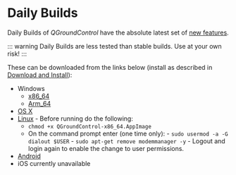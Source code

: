 # Daily Builds

Daily Builds of _QGroundControl_ have the absolute latest set of [new features](../releases/daily_build_new_features.md).

::: warning
Daily Builds are less tested than stable builds.
Use at your own risk!
:::

These can be downloaded from the links below (install as described in [Download and Install](../getting_started/download_and_install.md)):

- Windows
	- [x86_64](https://d176tv9ibo4jno.cloudfront.net/builds/master/QGroundControl-installer-AMD64.exe)
	- [Arm_64](https://d176tv9ibo4jno.cloudfront.net/builds/master/QGroundControl-installer-ARM64.exe)
- [OS X](https://d176tv9ibo4jno.cloudfront.net/builds/master/QGroundControl.dmg)
- [Linux](https://d176tv9ibo4jno.cloudfront.net/builds/master/QGroundControl-x86_64.AppImage) - Before running do the following:
  - `chmod +x QGroundControl-x86_64.AppImage`
  - On the command prompt enter (one time only):
		- `sudo usermod -a -G dialout $USER`
    	- `sudo apt-get remove modemmanager -y`
  		- Logout and login again to enable the change to user permissions.
- [Android](https://d176tv9ibo4jno.cloudfront.net/builds/master/QGroundControl.apk)
- iOS currently unavailable
